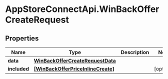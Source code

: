 # AppStoreConnectApi.WinBackOfferCreateRequest

## Properties

Name | Type | Description | Notes
------------ | ------------- | ------------- | -------------
**data** | [**WinBackOfferCreateRequestData**](WinBackOfferCreateRequestData.md) |  | 
**included** | [**[WinBackOfferPriceInlineCreate]**](WinBackOfferPriceInlineCreate.md) |  | [optional] 


